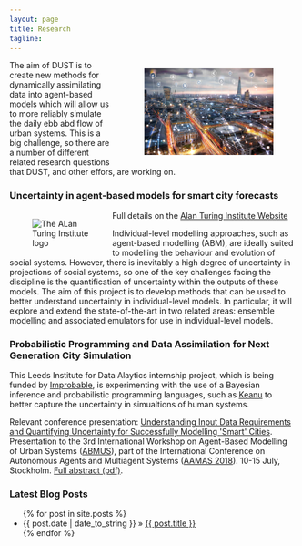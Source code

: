 ```yaml
---
layout: page
title: Research 
tagline: 
---
```


<figure style="width:45%; float:right; padding-left: 1em;">
  <img src="./figures/shutterstock_788457058-small.jpg" alt="Picture of london skyline with lines that look like flows of data" />
</figure>


The aim of DUST is to create new methods for dynamically assimilating data into agent-based models which will allow us to more reliably simulate the daily ebb abd flow of urban systems. This is a big challenge, so there are a number of different related research questions that DUST, and other effors, are working on.




### Uncertainty in agent-based models for smart city forecasts

<figure style="width:20%;float:left;" >
<img src="{{site.url}}{{site.baseurl}}/figures/LOGO_TURING.png" alt="The ALan Turing Institute logo" />
</figure>

Full details on the [Alan Turing Institute Website](https://www.turing.ac.uk/research/research-projects/uncertainty-agent-based-models-smart-city-forecasts)

Individual-level modelling approaches, such as agent-based modelling (ABM), are ideally suited to modelling the behaviour and evolution of social systems. However, there is inevitably a high degree of uncertainty in projections of social systems, so one of the key challenges facing the discipline is the quantification of uncertainty within the outputs of these models. The aim of this project is to develop methods that can be used to better understand uncertainty in individual-level models. In particular, it will explore and extend the state-of-the-art in two related areas: ensemble modelling and associated emulators for use in individual-level models.

### Probabilistic Programming and Data Assimilation for Next Generation City Simulation

This Leeds Institute for Data Alaytics internship project, which is being funded by [Improbable](https://improbable.io/), is experimenting with the use of a Bayesian inference and probabilistic programming languages, such as [Keanu](https://github.com/improbable-research/keanu) to better capture the uncertainty in simualtions of human systems.

Relevant conference presentation: [Understanding Input Data Requirements and Quantifying Uncertainty for Successfully Modelling 'Smart' Cities]({{site.baseurl}}/p/2018-07-15-abmus-da.html). Presentation to the 3rd International Workshop on Agent-Based Modelling of Urban Systems ([ABMUS](http://modelling-urban-systems.com/abmus2018)), part of the International Conference on Autonomous Agents and Multiagent Systems ([AAMAS 2018](http://celweb.vuse.vanderbilt.edu/aamas18/home/)). 10-15 July, Stockholm. [Full abstract (pdf)]({{site.baseurl}}/p/2018-07-15-abmus-da-abstract.pdf). 




### Latest Blog Posts

<ul class="posts">
  {% for post in site.posts %}
    <li><span>{{ post.date | date_to_string }}</span> &raquo; <a href="{{ site.baseurl }}{{ post.url }}">{{ post.title }}</a></li>
  {% endfor %}
</ul>

